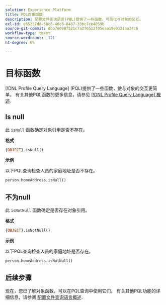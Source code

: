 ```yaml
---
solution: Experience Platform
title: PQL对象函数
description: 配置文件查询语言(PQL)提供了一些函数，可简化与对象的交互。
exl-id: e65257d8-5bc8-46c8-8487-33bc7ce4059b
source-git-commit: dbb7e0987521c7a2f6512f05eaa19e0121aa34c6
workflow-type: tm+mt
source-wordcount: '121'
ht-degree: 6%

---
```


# 目标函数

[!DNL Profile Query Language] (PQL)提供了一些函数，使与对象的交互更简单。 有关其他PQL函数的更多信息，请参见 [[!DNL Profile Query Language] 概述](./overview.md).

## Is null

此 `isNull` 函数确定对象引用是否不存在。

**格式**

```sql
{OBJECT}.isNull()
```

**示例**

以下PQL查询检查人员的家庭地址是否不存在。

```sql
person.homeAddress.isNull()
```

## 不为null

此 `isNotNull` 函数确定是否存在对象引用。

**格式**

```sql
{OBJECT}.isNotNull()
```

**示例**

以下PQL查询检查人员的家庭地址是否存在。

```sql
person.homeAddress.isNotNull()
```

## 后续步骤

现在，您已了解对象函数，可以在PQL查询中使用它们。 有关其他PQL功能的详细信息，请参阅 [配置文件查询语言概述](./overview.md).

